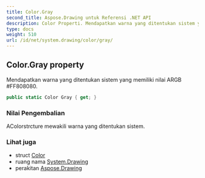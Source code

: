 ```yaml
---
title: Color.Gray
second_title: Aspose.Drawing untuk Referensi .NET API
description: Color Properti. Mendapatkan warna yang ditentukan sistem yang memiliki nilai ARGB FF808080.
type: docs
weight: 510
url: /id/net/system.drawing/color/gray/
---
```

## Color.Gray property

Mendapatkan warna yang ditentukan sistem yang memiliki nilai ARGB #FF808080.

```csharp
public static Color Gray { get; }
```

### Nilai Pengembalian

AColorstrcture mewakili warna yang ditentukan sistem.

### Lihat juga

* struct [Color](../)
* ruang nama [System.Drawing](../../color/)
* perakitan [Aspose.Drawing](../../../)


